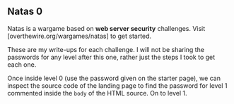 ## Natas 0 ##

Natas is a wargame based on **web server security** challenges.
Visit [overthewire.org/wargames/natas] to get started.

These are my write-ups for each challenge. I will not be sharing the passwords for any level after this one, rather just the steps I took to get each one. 

Once inside level 0 (use the password given on the starter page), we can inspect the source code of the landing page to find the password for level 1 commented inside the `body` of the HTML source. On to level 1.
